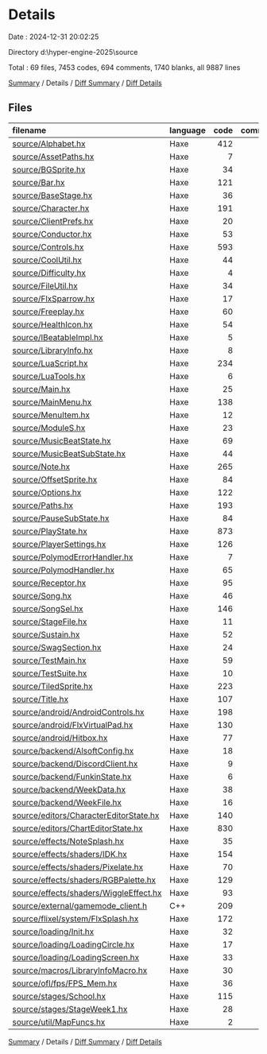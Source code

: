 # Details

Date : 2024-12-31 20:02:25

Directory d:\\hyper-engine-2025\\source

Total : 69 files,  7453 codes, 694 comments, 1740 blanks, all 9887 lines

[Summary](results.md) / Details / [Diff Summary](diff.md) / [Diff Details](diff-details.md)

## Files
| filename | language | code | comment | blank | total |
| :--- | :--- | ---: | ---: | ---: | ---: |
| [source/Alphabet.hx](/source/Alphabet.hx) | Haxe | 412 | 15 | 64 | 491 |
| [source/AssetPaths.hx](/source/AssetPaths.hx) | Haxe | 7 | 0 | 4 | 11 |
| [source/BGSprite.hx](/source/BGSprite.hx) | Haxe | 34 | 3 | 6 | 43 |
| [source/Bar.hx](/source/Bar.hx) | Haxe | 121 | 3 | 28 | 152 |
| [source/BaseStage.hx](/source/BaseStage.hx) | Haxe | 36 | 0 | 13 | 49 |
| [source/Character.hx](/source/Character.hx) | Haxe | 191 | 4 | 51 | 246 |
| [source/ClientPrefs.hx](/source/ClientPrefs.hx) | Haxe | 20 | 0 | 5 | 25 |
| [source/Conductor.hx](/source/Conductor.hx) | Haxe | 53 | 4 | 12 | 69 |
| [source/Controls.hx](/source/Controls.hx) | Haxe | 593 | 35 | 122 | 750 |
| [source/CoolUtil.hx](/source/CoolUtil.hx) | Haxe | 44 | 0 | 12 | 56 |
| [source/Difficulty.hx](/source/Difficulty.hx) | Haxe | 4 | 0 | 1 | 5 |
| [source/FileUtil.hx](/source/FileUtil.hx) | Haxe | 34 | 6 | 10 | 50 |
| [source/FlxSparrow.hx](/source/FlxSparrow.hx) | Haxe | 17 | 0 | 6 | 23 |
| [source/Freeplay.hx](/source/Freeplay.hx) | Haxe | 60 | 0 | 11 | 71 |
| [source/HealthIcon.hx](/source/HealthIcon.hx) | Haxe | 54 | 3 | 16 | 73 |
| [source/IBeatableImpl.hx](/source/IBeatableImpl.hx) | Haxe | 5 | 0 | 2 | 7 |
| [source/LibraryInfo.hx](/source/LibraryInfo.hx) | Haxe | 8 | 0 | 3 | 11 |
| [source/LuaScript.hx](/source/LuaScript.hx) | Haxe | 234 | 3 | 70 | 307 |
| [source/LuaTools.hx](/source/LuaTools.hx) | Haxe | 6 | 0 | 3 | 9 |
| [source/Main.hx](/source/Main.hx) | Haxe | 25 | 0 | 5 | 30 |
| [source/MainMenu.hx](/source/MainMenu.hx) | Haxe | 138 | 0 | 24 | 162 |
| [source/MenuItem.hx](/source/MenuItem.hx) | Haxe | 12 | 0 | 3 | 15 |
| [source/ModuleS.hx](/source/ModuleS.hx) | Haxe | 23 | 0 | 8 | 31 |
| [source/MusicBeatState.hx](/source/MusicBeatState.hx) | Haxe | 69 | 1 | 20 | 90 |
| [source/MusicBeatSubState.hx](/source/MusicBeatSubState.hx) | Haxe | 44 | 1 | 17 | 62 |
| [source/Note.hx](/source/Note.hx) | Haxe | 265 | 6 | 66 | 337 |
| [source/OffsetSprite.hx](/source/OffsetSprite.hx) | Haxe | 84 | 73 | 25 | 182 |
| [source/Options.hx](/source/Options.hx) | Haxe | 122 | 7 | 21 | 150 |
| [source/Paths.hx](/source/Paths.hx) | Haxe | 193 | 5 | 52 | 250 |
| [source/PauseSubState.hx](/source/PauseSubState.hx) | Haxe | 84 | 2 | 19 | 105 |
| [source/PlayState.hx](/source/PlayState.hx) | Haxe | 873 | 20 | 172 | 1,065 |
| [source/PlayerSettings.hx](/source/PlayerSettings.hx) | Haxe | 126 | 0 | 24 | 150 |
| [source/PolymodErrorHandler.hx](/source/PolymodErrorHandler.hx) | Haxe | 7 | 0 | 2 | 9 |
| [source/PolymodHandler.hx](/source/PolymodHandler.hx) | Haxe | 65 | 5 | 13 | 83 |
| [source/Receptor.hx](/source/Receptor.hx) | Haxe | 95 | 0 | 23 | 118 |
| [source/Song.hx](/source/Song.hx) | Haxe | 46 | 2 | 16 | 64 |
| [source/SongSel.hx](/source/SongSel.hx) | Haxe | 146 | 0 | 30 | 176 |
| [source/StageFile.hx](/source/StageFile.hx) | Haxe | 11 | 0 | 4 | 15 |
| [source/Sustain.hx](/source/Sustain.hx) | Haxe | 52 | 19 | 21 | 92 |
| [source/SwagSection.hx](/source/SwagSection.hx) | Haxe | 24 | 3 | 8 | 35 |
| [source/TestMain.hx](/source/TestMain.hx) | Haxe | 59 | 10 | 7 | 76 |
| [source/TestSuite.hx](/source/TestSuite.hx) | Haxe | 10 | 4 | 4 | 18 |
| [source/TiledSprite.hx](/source/TiledSprite.hx) | Haxe | 223 | 142 | 86 | 451 |
| [source/Title.hx](/source/Title.hx) | Haxe | 107 | 2 | 18 | 127 |
| [source/android/AndroidControls.hx](/source/android/AndroidControls.hx) | Haxe | 198 | 12 | 42 | 252 |
| [source/android/FlxVirtualPad.hx](/source/android/FlxVirtualPad.hx) | Haxe | 130 | 31 | 23 | 184 |
| [source/android/Hitbox.hx](/source/android/Hitbox.hx) | Haxe | 77 | 3 | 30 | 110 |
| [source/backend/AlsoftConfig.hx](/source/backend/AlsoftConfig.hx) | Haxe | 18 | 0 | 5 | 23 |
| [source/backend/DiscordClient.hx](/source/backend/DiscordClient.hx) | Haxe | 9 | 0 | 6 | 15 |
| [source/backend/FunkinState.hx](/source/backend/FunkinState.hx) | Haxe | 6 | 0 | 4 | 10 |
| [source/backend/WeekData.hx](/source/backend/WeekData.hx) | Haxe | 38 | 4 | 6 | 48 |
| [source/backend/WeekFile.hx](/source/backend/WeekFile.hx) | Haxe | 16 | 0 | 5 | 21 |
| [source/editors/CharacterEditorState.hx](/source/editors/CharacterEditorState.hx) | Haxe | 140 | 4 | 37 | 181 |
| [source/editors/ChartEditorState.hx](/source/editors/ChartEditorState.hx) | Haxe | 830 | 84 | 195 | 1,109 |
| [source/effects/NoteSplash.hx](/source/effects/NoteSplash.hx) | Haxe | 35 | 2 | 11 | 48 |
| [source/effects/shaders/IDK.hx](/source/effects/shaders/IDK.hx) | Haxe | 154 | 28 | 36 | 218 |
| [source/effects/shaders/Pixelate.hx](/source/effects/shaders/Pixelate.hx) | Haxe | 70 | 3 | 12 | 85 |
| [source/effects/shaders/RGBPalette.hx](/source/effects/shaders/RGBPalette.hx) | Haxe | 129 | 2 | 28 | 159 |
| [source/effects/shaders/WiggleEffect.hx](/source/effects/shaders/WiggleEffect.hx) | Haxe | 93 | 11 | 20 | 124 |
| [source/external/gamemode_client.h](/source/external/gamemode_client.h) | C++ | 209 | 125 | 42 | 376 |
| [source/flixel/system/FlxSplash.hx](/source/flixel/system/FlxSplash.hx) | Haxe | 172 | 5 | 34 | 211 |
| [source/loading/Init.hx](/source/loading/Init.hx) | Haxe | 32 | 0 | 6 | 38 |
| [source/loading/LoadingCircle.hx](/source/loading/LoadingCircle.hx) | Haxe | 17 | 0 | 9 | 26 |
| [source/loading/LoadingScreen.hx](/source/loading/LoadingScreen.hx) | Haxe | 33 | 0 | 9 | 42 |
| [source/macros/LibraryInfoMacro.hx](/source/macros/LibraryInfoMacro.hx) | Haxe | 30 | 0 | 5 | 35 |
| [source/ofl/fps/FPS_Mem.hx](/source/ofl/fps/FPS_Mem.hx) | Haxe | 36 | 0 | 16 | 52 |
| [source/stages/School.hx](/source/stages/School.hx) | Haxe | 115 | 2 | 26 | 143 |
| [source/stages/StageWeek1.hx](/source/stages/StageWeek1.hx) | Haxe | 28 | 0 | 4 | 32 |
| [source/util/MapFuncs.hx](/source/util/MapFuncs.hx) | Haxe | 2 | 0 | 2 | 4 |

[Summary](results.md) / Details / [Diff Summary](diff.md) / [Diff Details](diff-details.md)